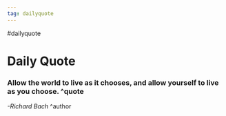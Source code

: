 ```yaml
---
tag: dailyquote
---
```


#dailyquote

# Daily Quote

### Allow the world to live as it chooses, and allow yourself to live as you choose. ^quote
*-Richard Bach* ^author
